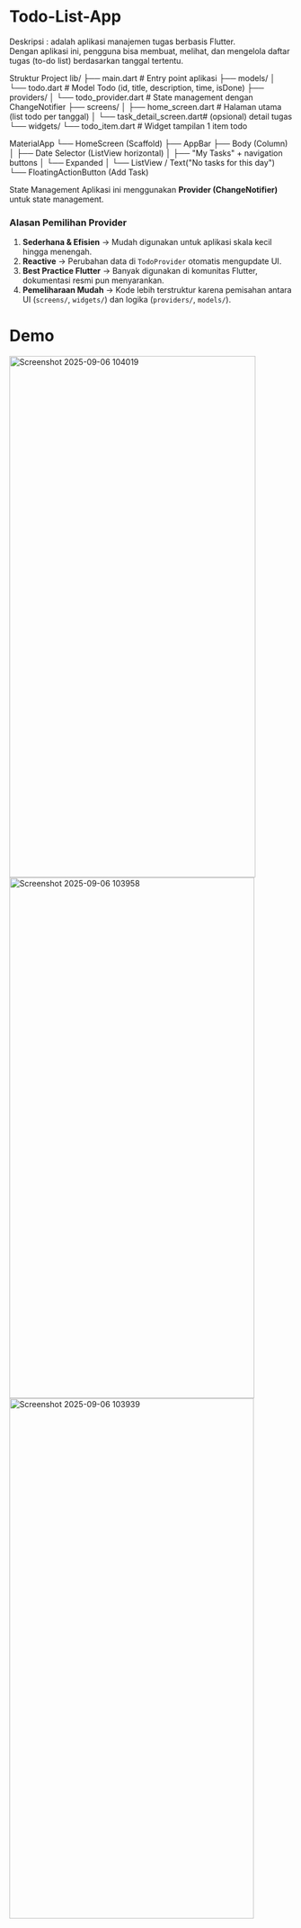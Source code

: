 # Todo-List-App
Deskripsi : adalah aplikasi manajemen tugas berbasis Flutter.  
Dengan aplikasi ini, pengguna bisa membuat, melihat, dan mengelola daftar tugas (to-do list) berdasarkan tanggal tertentu.  

Struktur Project
lib/
├── main.dart # Entry point aplikasi
├── models/
│ └── todo.dart # Model Todo (id, title, description, time, isDone)
├── providers/
│ └── todo_provider.dart # State management dengan ChangeNotifier
├── screens/
│ ├── home_screen.dart # Halaman utama (list todo per tanggal)
│ └── task_detail_screen.dart# (opsional) detail tugas
└── widgets/
└── todo_item.dart # Widget tampilan 1 item todo


MaterialApp
└── HomeScreen (Scaffold)
├── AppBar
├── Body (Column)
│ ├── Date Selector (ListView horizontal)
│ ├── "My Tasks" + navigation buttons
│ └── Expanded
│ └── ListView / Text("No tasks for this day")
└── FloatingActionButton (Add Task)


State Management
Aplikasi ini menggunakan **Provider (ChangeNotifier)** untuk state management.

### Alasan Pemilihan Provider
1. **Sederhana & Efisien** → Mudah digunakan untuk aplikasi skala kecil hingga menengah.  
2. **Reactive** → Perubahan data di `TodoProvider` otomatis mengupdate UI.  
3. **Best Practice Flutter** → Banyak digunakan di komunitas Flutter, dokumentasi resmi pun menyarankan.  
4. **Pemeliharaan Mudah** → Kode lebih terstruktur karena pemisahan antara UI (`screens/`, `widgets/`) dan logika (`providers/`, `models/`).

# Demo #



<img width="438" height="926" alt="Screenshot 2025-09-06 104019" src="https://github.com/user-attachments/assets/b81eb463-cba8-4077-b04e-b2e943b1a5cf" />
<img width="436" height="925" alt="Screenshot 2025-09-06 103958" src="https://github.com/user-attachments/assets/1d5e2190-07a0-4e02-9741-edc8feef5265" />
<img width="435" height="924" alt="Screenshot 2025-09-06 103939" src="https://github.com/user-attachments/assets/444b6880-ef25-467c-abd8-cadd2b638a6b" />
